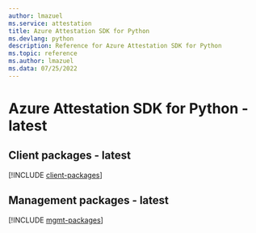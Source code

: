 ```yaml
---
author: lmazuel
ms.service: attestation
title: Azure Attestation SDK for Python
ms.devlang: python
description: Reference for Azure Attestation SDK for Python
ms.topic: reference
ms.author: lmazuel
ms.data: 07/25/2022
---
```

# Azure Attestation SDK for Python - latest

## Client packages - latest
[!INCLUDE [client-packages](attestation-client-index.md)]
## Management packages - latest
[!INCLUDE [mgmt-packages](attestation-mgmt-index.md)]